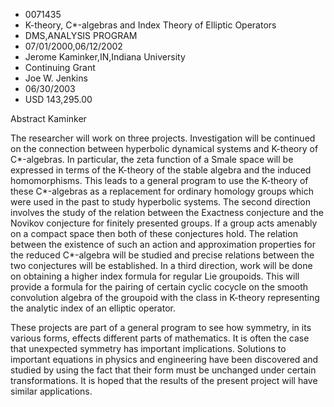
* 0071435
* K-theory, C*-algebras and Index Theory of Elliptic Operators
* DMS,ANALYSIS PROGRAM
* 07/01/2000,06/12/2002
* Jerome Kaminker,IN,Indiana University
* Continuing Grant
* Joe W. Jenkins
* 06/30/2003
* USD 143,295.00

Abstract Kaminker

The researcher will work on three projects. Investigation will be continued on
the connection between hyperbolic dynamical systems and K-theory of C*-algebras.
In particular, the zeta function of a Smale space will be expressed in terms of
the K-theory of the stable algebra and the induced homomorphisms. This leads to
a general program to use the K-theory of these C*-algebras as a replacement for
ordinary homology groups which were used in the past to study hyperbolic
systems. The second direction involves the study of the relation between the
Exactness conjecture and the Novikov conjecture for finitely presented groups.
If a group acts amenably on a compact space then both of these conjectures hold.
The relation between the existence of such an action and approximation
properties for the reduced C*-algebra will be studied and precise relations
between the two conjectures will be established. In a third direction, work will
be done on obtaining a higher index formula for regular Lie groupoids. This will
provide a formula for the pairing of certain cyclic cocycle on the smooth
convolution algebra of the groupoid with the class in K-theory representing the
analytic index of an elliptic operator.

These projects are part of a general program to see how symmetry, in its various
forms, effects different parts of mathematics. It is often the case that
unexpected symmetry has important implications. Solutions to important equations
in physics and engineering have been discovered and studied by using the fact
that their form must be unchanged under certain transformations. It is hoped
that the results of the present project will have similar applications.




